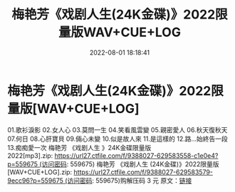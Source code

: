 ﻿---
title: 梅艳芳《戏剧人生(24K金碟)》2022限量版WAV+CUE+LOG
date: 2022-08-01 18:18:41
categories: 新碟专辑、稀有等精品
tags: 华语中文
---
# 梅艳芳《戏剧人生(24K金碟)》2022限量版[WAV+CUE+LOG]

01.歌衫淚影
02.女人心
03.莫問一生
04.笑看風雲變
05.親密愛人
06.秋天復秋天
07.何日
08.心肝寶貝
09.倆心未變
10.似是故人來
11.是這樣的
12.路…始終告一段
13.痴痴愛一次
梅艳芳 《戏剧人生 》24K金碟限量版 2022[mp3].zip: https://url27.ctfile.com/f/9388027-629583558-c1e0e4?p=559675 (访问密码:
559675)
梅艳芳 《戏剧人生 (24K金碟)》2022限量版
[WAV+CUE+LOG].zip: https://url27.ctfile.com/f/9388027-629583579-9ecc96?p=559675 (访问密码:
559675)购解压码 3 元
原文：[链接](https://blog.sina.com.cn/s/blog_1647c7e7601030yne.html)